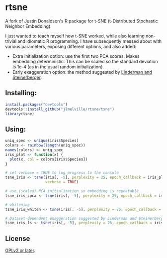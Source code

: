 # rtsne

A fork of Justin Donaldson's R package for t-SNE (t-Distributed Stochastic 
Neighbor Embedding).

I just wanted to teach myself how t-SNE worked, while also learning non-trivial 
and idiomatic R programming. I have subsequently messed about with various
parameters, exposing different options, and also added:

* Extra initialization option: use the first two PCA scores. Makes embedding deterministic. 
This can be scaled so the standard deviation is 1e-4 (as in the usual random initialization).
* Early exaggeration option: the method suggested by [Linderman and Steinerberger](https://arxiv.org/abs/1706.02582).

## Installing:

```R
install.packages("devtools")
devtools::install_github("jlmelville/rtsne/tsne")
library(tsne)
```

## Using:

```R
uniq_spec <- unique(iris$Species)
colors <- rainbow(length(uniq_spec))
names(colors) <- uniq_spec
iris_plot <- function(x) {
  plot(x, col = colors[iris$Species])
}

# set verbose = TRUE to log progress to the console
tsne_iris <- tsne(iris[, -5], perplexity = 25, epoch_callback = iris_plot,
                  verbose = TRUE)

# use (scaled) PCA initialization so embedding is repeatable
tsne_iris_spca <- tsne(iris[, -5], perplexity = 25, epoch_callback = iris_plot, init = "spca")

# whitening
tsne_iris_whiten <- tsne(iris[, -5], perplexity = 25, epoch_callback = iris_plot)

# Dataset-dependent exaggeration suggested by Linderman and Steinerberger
tsne_iris_ls <- tsne(iris[, -5], perplexity = 25, epoch_callback = iris_plot, exaggerate = "ls")
```

## License

[GPLv2 or later](https://www.gnu.org/licenses/gpl-2.0.txt).
